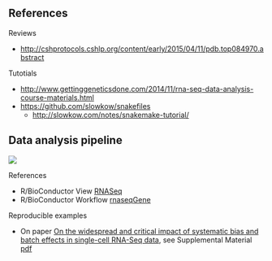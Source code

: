 ## References

Reviews

* http://cshprotocols.cshlp.org/content/early/2015/04/11/pdb.top084970.abstract

Tutotials

* http://www.gettinggeneticsdone.com/2014/11/rna-seq-data-analysis-course-materials.html
* https://github.com/slowkow/snakefiles
    * http://slowkow.com/notes/snakemake-tutorial/

## Data analysis pipeline

![](https://pbs.twimg.com/media/CDw34KtWYAAXx-K.png)

References

* R/BioConductor View [RNASeq](http://bioconductor.org/packages/release/BiocViews.html#___RNASeq)
* R/BioConductor Workflow [rnaseqGene](http://www.bioconductor.org/help/workflows/rnaseqGene/)

Reproducible examples

* On paper [On the widespread and critical impact of systematic bias and batch effects in single-cell RNA-Seq data](http://biorxiv.org/content/early/2015/08/25/025528), see Supplemental Material [pdf](http://biorxiv.org/highwire/filestream/6808/field_highwire_adjunct_files/0/025528-1.pdf)
